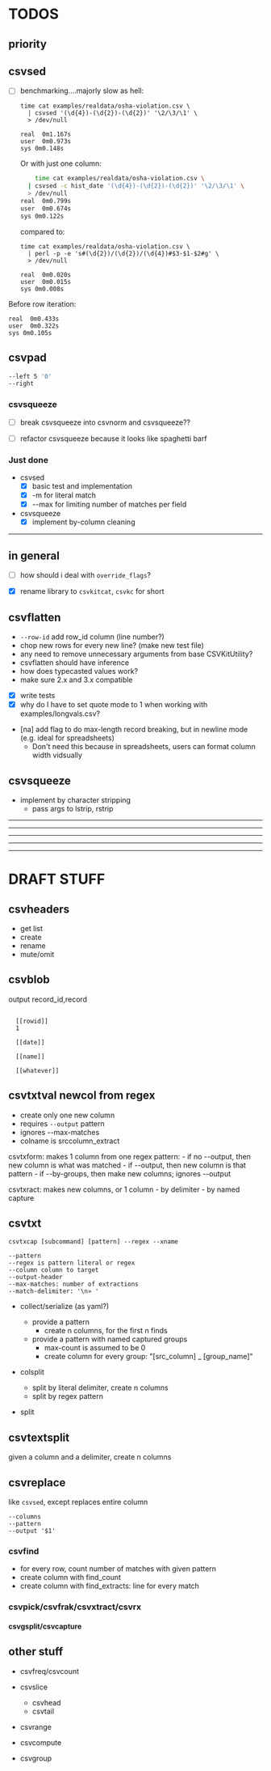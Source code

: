 # TODOS

## priority

## csvsed

- [ ] benchmarking....majorly slow as hell: 

    ```
    time cat examples/realdata/osha-violation.csv \
      | csvsed '(\d{4})-(\d{2})-(\d{2})' '\2/\3/\1' \
      > /dev/null

    real  0m1.167s
    user  0m0.973s
    sys 0m0.148s
    ```


    Or with just one column:

    ```sh
        time cat examples/realdata/osha-violation.csv \
      | csvsed -c hist_date '(\d{4})-(\d{2})-(\d{2})' '\2/\3/\1' \
      > /dev/null
    real  0m0.799s
    user  0m0.674s
    sys 0m0.122s
    ```


    compared to:

    ```
    time cat examples/realdata/osha-violation.csv \
      | perl -p -e 's#(\d{2})/(\d{2})/(\d{4})#$3-$1-$2#g' \
      > /dev/null

    real  0m0.020s
    user  0m0.015s
    sys 0m0.008s    
    ```


Before row iteration:

```
real  0m0.433s
user  0m0.322s
sys 0m0.105s
```



## csvpad

```sh
--left 5 '0'
--right 
```


### csvsqueeze 

- [ ] break csvsqueeze into csvnorm and csvsqueeze??
- [ ] refactor csvsqueeze because it looks like spaghetti barf



### Just done

- csvsed
  - [x] basic test and implementation
  - [x] -m for literal match
  - [x] --max for limiting number of matches per field

- csvsqueeze
  - [X] implement by-column cleaning

-----------------------

## in general

- [ ] how should i deal with `override_flags`?
- [x] rename library to `csvkitcat`, `csvkc` for short


## csvflatten

- `--row-id` add row_id column (line number?)
- chop new rows for every new line? (make new test file)
- any need to remove unnecessary arguments from base CSVKitUtility?
- csvflatten should have inference
- how does typecasted values work?
- make sure 2.x and 3.x compatible

- [X] write tests
- [x] why do I have to set quote mode to 1 when working with examples/longvals.csv?
- [na] add flag to do max-length record breaking, but in newline mode (e.g. ideal for spreadsheets)
    - Don't need this because in spreadsheets, users can format column width vidsually


## csvsqueeze

- implement by character stripping
    - pass args to lstrip, rstrip










------------------------------
------------------------------
------------------------------
------------------------------
------------------------------
# DRAFT STUFF

## csvheaders

- get list
- create
- rename
- mute/omit



## csvblob


output record_id,record

```
  
  [[rowid]]
  1  

  [[date]]
        
  [[name]]
  
  [[whatever]]

```

## csvtxtval newcol from regex

- create only one new column
- requires `--output` pattern
- ignores --max-matches
- colname is srccolumn_extract



csvtxform: makes 1 column from one regex pattern:
    - if no --output, then new column is what was matched
    - if --output, then new column is that pattern
    - if --by-groups, then make new columns; ignores --output

csvtxract: makes new columns, or 1 column
    - by delimiter
    - by named capture



## csvtxt


```
csvtxcap [subcommand] [pattern] --regex --xname

--pattern
--regex is pattern literal or regex
--column column to target
--output-header 
--max-matches: number of extractions
--match-delimiter: '\n» '
```



- collect/serialize (as yaml?)
    - provide a pattern
        - create n columns, for the first n finds
    - provide a pattern with named captured groups
        - max-count is assumed to be 0
        - create column for every group: "[src_column] _ [group_name]"


- colsplit
    - split by literal delimiter, create n columns
    - split by regex pattern

- split


## csvtextsplit
given a column and a delimiter, create n columns



## csvreplace

like `csvsed`, except replaces entire column

```
--columns
--pattern
--output '$1'
```


### csvfind

- for every row, count number of matches with given pattern
- create column with find_count
- create column with find_extracts: line for every match

### csvpick/csvfrak/csvxtract/csvrx

#### csvgsplit/csvcapture


## other stuff

- csvfreq/csvcount


- csvslice
    - csvhead
    - csvtail
- csvrange

- csvcompute
- csvgroup

